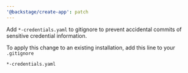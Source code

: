 ```yaml
---
'@backstage/create-app': patch
---
```


Add `*-credentials.yaml` to gitignore to prevent accidental commits of sensitive credential information.

To apply this change to an existing installation, add this line to your `.gitignore`

```gitignore
*-credentials.yaml
```
